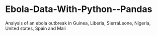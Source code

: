 # Ebola-Data-With-Python--Pandas
 Analysis of an ebola outbreak in Guinea, Liberia, SierraLeone, Nigeria, United states, Spain and Mali

